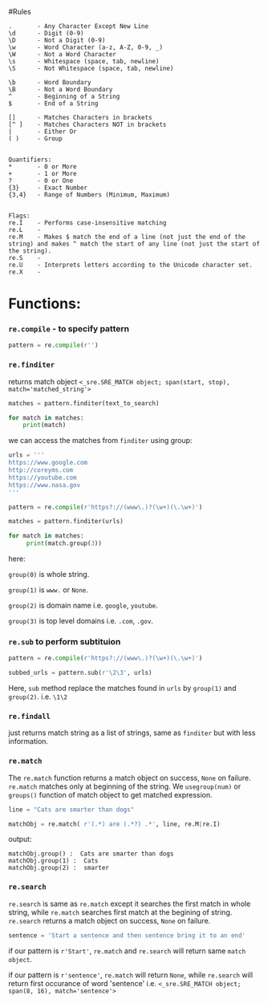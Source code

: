 #Rules

```
.       - Any Character Except New Line
\d      - Digit (0-9)
\D      - Not a Digit (0-9)
\w      - Word Character (a-z, A-Z, 0-9, _)
\W      - Not a Word Character
\s      - Whitespace (space, tab, newline)
\S      - Not Whitespace (space, tab, newline)

\b      - Word Boundary
\B      - Not a Word Boundary
^       - Beginning of a String
$       - End of a String

[]      - Matches Characters in brackets
[^ ]    - Matches Characters NOT in brackets
|       - Either Or
( )     - Group


Quantifiers:
*       - 0 or More
+       - 1 or More
?       - 0 or One
{3}     - Exact Number
{3,4}   - Range of Numbers (Minimum, Maximum)


Flags:
re.I    - Performs case-insensitive matching
re.L    - 
re.M    - Makes $ match the end of a line (not just the end of the string) and makes ^ match the start of any line (not just the start of the string).
re.S    - 
re.U    - Interprets letters according to the Unicode character set.
re.X    -
```

# Functions:


### `re.compile` - to specify pattern

```python
pattern = re.compile(r'')
```

### `re.finditer`

returns match object `<_sre.SRE_MATCH object; span(start, stop), match='matched_string'>`
```python
matches = pattern.finditer(text_to_search)

for match in matches:
    print(match)
```
we can access the matches from `finditer` using group:
```python
urls = '''
https://www.google.com
http://coreyms.com
https://youtube.com
https://www.nasa.gov
'''

pattern = re.compile(r'https?://(www\.)?(\w+)(\.\w+)')

matches = pattern.finditer(urls)

for match in matches: 
     print(match.group(3))

```
here:

`group(0)` is whole string.

`group(1)` is `www.` or `None`.

`group(2)` is domain name i.e. `google`, `youtube`.

`group(3)` is top level domains i.e. `.com`, `.gov`.


### `re.sub` to perform subtituion

```python
pattern = re.compile(r'https?://(www\.)?(\w+)(\.\w+)')

subbed_urls = pattern.sub(r'\2\3', urls)

```
Here, `sub` method replace the matches found in `urls` by `group(1)` and `group(2)`. i.e. `\1\2`

### `re.findall`

just returns match string as a list of strings, same as `finditer` but with less information.

### `re.match`

The `re.match` function returns a match object on success, `None` on failure. `re.match` matches only at beginning of the string. We `usegroup(num)` or `groups()` function of match object to get matched expression.

```python
line = "Cats are smarter than dogs"

matchObj = re.match( r'(.*) are (.*?) .*', line, re.M|re.I)

```
output:
```
matchObj.group() :  Cats are smarter than dogs
matchObj.group(1) :  Cats
matchObj.group(2) :  smarter
```

### `re.search`

`re.search` is same as `re.match` except it searches the first match in whole string, while `re.match` searches first match at the begining of string. `re.search` returns a match object on success, `None` on failure.

```python
sentence = 'Start a sentence and then sentence bring it to an end'
```

if our pattern is `r'Start'`, `re.match` and `re.search` will return same `match object`.

if our pattern is `r'sentence'`, `re.match` will return `None`, while `re.search` will return first occurance of word 'sentence' i.e. `<_sre.SRE_MATCH object; span(8, 16), match='sentence'>`



